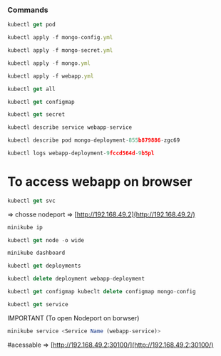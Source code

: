 ### Commands

```jsx
kubectl get pod 
```

```jsx
kubectl apply -f mongo-config.yml 
```

```jsx
kubectl apply -f mongo-secret.yml 
```

```jsx
kubectl apply -f mongo.yml 
```

```jsx
kubectl apply -f webapp.yml
```

```jsx
kubectl get all 
```

```jsx
kubectl get configmap 
```

```jsx
kubectl get secret 
```

```jsx
kubectl describe service webapp-service 
```

```jsx
kubectl describe pod mongo-deployment-855b879886-zgc69 
```

```jsx
kubectl logs webapp-deployment-9fccd564d-9b5pl
```

# To access webapp on browser

```jsx
kubectl get svc
```

 => chosse nodeport  => [http://192.168.49.2](http://192.168.49.2/)

```jsx
minikube ip
```

```jsx
kubectl get node -o wide
```

```jsx
minikube dashboard 
```

```jsx
kubectl get deployments 
```

```jsx
kubectl delete deployment webapp-deployment 
```

```jsx
kubectl get configmap kubeclt delete configmap mongo-config
```

```jsx
kubectl get service 
```

IMPORTANT (To open Nodeport on borwser)
```jsx
minikube service <Service Name (webapp-service)> 
```

#acessable => [http://192.168.49.2:30100/](http://192.168.49.2:30100/)
